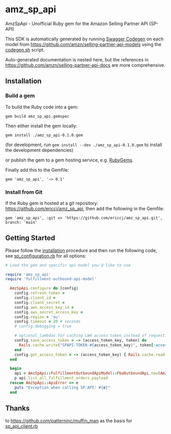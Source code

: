 # amz_sp_api

AmzSpApi - Unofficial Ruby gem for the Amazon Selling Partner API (SP-API)

This SDK is automatically generated by running [Swagger Codegen](https://github.com/swagger-api/swagger-codegen) on each model from https://github.com/amzn/selling-partner-api-models using the [codegen.sh](codegen.sh) script.  

Auto-generated documentation is nested here, but the references in https://github.com/amzn/selling-partner-api-docs are more comprehensive. 

## Installation

### Build a gem

To build the Ruby code into a gem:

```shell
gem build amz_sp_api.gemspec
```

Then either install the gem locally:

```shell
gem install ./amz_sp_api-0.1.0.gem
```
(for development, run `gem install --dev ./amz_sp_api-0.1.0.gem` to install the development dependencies)

or publish the gem to a gem hosting service, e.g. [RubyGems](https://rubygems.org/).

Finally add this to the Gemfile:

    gem 'amz_sp_api', '~> 0.1'

### Install from Git

If the Ruby gem is hosted at a git repository: https://github.com/ericcj/amz_sp_api, then add the following in the Gemfile:

    gem 'amz_sp_api', :git => 'https://github.com/ericcj/amz_sp_api.git', branch: 'main'

## Getting Started

Please follow the [installation](#installation) procedure and then run the following code, see [sp_configuration.rb](lib/sp_configuration.rb) for all options:
```ruby
# Load the gem and specific api model you'd like to use

require 'amz_sp_api'
require 'fulfillment-outbound-api-model'

  AmzSpApi.configure do |config|
    config.refresh_token = 
    config.client_id = 
    config.client_secret = 
    config.aws_access_key_id = 
    config.aws_secret_access_key = 
    config.region = 'eu'
    config.timeout = 20 # seconds
    # config.debugging = true

    # optional lambdas for caching LWA access token instead of requesting it each time, e.g.:
    config.save_access_token = -> (access_token_key, token) do
      Rails.cache.write("SPAPI-TOKEN-#{access_token_key}", token[:access_token], expires_in: token[:expires_in] - 60)
    end
    config.get_access_token = -> (access_token_key) { Rails.cache.read("SPAPI-TOKEN-#{access_token_key}") }
  end

  begin
    api = AmzSpApi::FulfillmentOutboundApiModel::FbaOutboundApi.new(AmzSpApi::SpApiClient.new)
    p api.list_all_fulfillment_orders.payload
  rescue AmzSpApi::ApiError => e
    puts "Exception when calling SP-API: #{e}"
  end
```

## Thanks

to https://github.com/patterninc/muffin_man as the basis for [sp_api_client.rb](lib/sp_api_client.rb)
